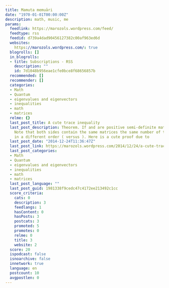 ```yaml
---
title: Mamuta memuāri
date: "1970-01-01T00:00:00Z"
description: math, music, me
params:
  feedlink: https://marozols.wordpress.com/feed/
  feedtype: rss
  feedid: d739a4dad90456127382c00af963ed6d
  websites:
    https://marozols.wordpress.com/: true
  blogrolls: []
  in_blogrolls:
  - title: Subscriptions - RSS
    description: ""
    id: 7d1048b956eae1cfe0bce8f68656857b
  recommended: []
  recommender: []
  categories:
  - Math
  - Quantum
  - eigenvalues and eigenvectors
  - inequalities
  - math
  - matrices
  relme: {}
  last_post_title: A cute trace inequality
  last_post_description: Theorem. If and are positive semi-definite matrices then
    Note that both sides contain the same matrices the same number of times, just
    in a different order ( versus ). Here is a cute proof due to
  last_post_date: "2014-12-24T11:36:47Z"
  last_post_link: https://marozols.wordpress.com/2014/12/24/a-cute-trace-inequality/
  last_post_categories:
  - Math
  - Quantum
  - eigenvalues and eigenvectors
  - inequalities
  - math
  - matrices
  last_post_language: ""
  last_post_guid: 1981338f9cedc47c4172ee213492c1cc
  score_criteria:
    cats: 0
    description: 3
    feedlangs: 1
    hasContent: 0
    hasPosts: 3
    postcats: 3
    promoted: 5
    promotes: 0
    relme: 0
    title: 3
    website: 2
  score: 20
  ispodcast: false
  isnoarchive: false
  innetwork: true
  language: en
  postcount: 10
  avgpostlen: 0
---
```


